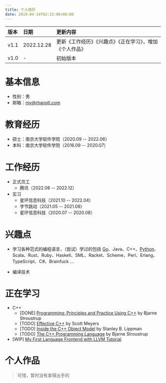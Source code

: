 ```yaml
---
title: 个人简历
date: 2019-04-14T02:15:06+08:00
---
```


| 版本 | 日期       | 更新内容                                                 |
|:-----|:-----------|:---------------------------------------------------------|
| v1.1 | 2022.12.28 | 更新《工作经历》《兴趣点》《正在学习》，增加《个人作品》 |
| v1.0 | -          | 初始版本                                                 |

# 基本信息

- 性别：男
- 邮箱：[my@rhanqtl.com](mailto:my@rhanqtl.com)

# 教育经历

- 硕士：南京大学软件学院（2020.09 -- 2022.06）
- 本科：南京大学软件学院（2016.09 -- 2020.07）

# 工作经历

- 正式员工
  - 腾讯（2022.08 -- 2022.12）
- 实习
  - 星环信息科技（2021.10 -- 2022.04）
  - 字节跳动（2021.05 -- 2021.08）
  - 星环信息科技（2020.07 -- 2020.08）


# 兴趣点

- 学习各种范式的编程语言，（尝试）学过的包括 [Go](https://go.dev/)、Java、C++、[Python](https://www.python.org/)、Scala、Rust、Ruby、Haskell、SML、Racket、Scheme、Perl、Erlang、TypeScript、C#、Brainfuck ...
+ 编译技术

# 正在学习

+ C++
  + \[DONE\] [Programming: Principles and Practice Using C++](https://www.stroustrup.com/programming.html) by Bjarne Stroustrup
  + \[TODO\] [Effective C++](https://www.amazon.com/Effective-Specific-Improve-Programs-Designs/dp/0321334876) by Scott Meyers
  + \[TODO\] [Inside the C++ Object Model](https://www.amazon.com/Inside-Object-Model-Stanley-Lippman/dp/0201834545) by Stanley B. Lippman
  + \[TODO\] [The C++ Programming Language](https://www.stroustrup.com/4th.html) by Bjarne Stroustrup
+ \[WIP\] [My First Language Frontend with LLVM Tutorial](https://llvm.org/docs/tutorial/MyFirstLanguageFrontend/index.html)

# 个人作品

> 可惜，暂时没有拿得出手的
